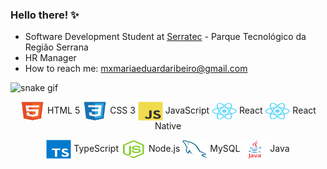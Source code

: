 ### Hello there! ✨ 

- Software Development Student at [Serratec](https://github.com/Serratec) - Parque Tecnológico da Região Serrana
- HR Manager 
- How to reach me: mxmariaeduardaribeiro@gmail.com

![snake gif](https://github.com/Boyce22/Boyce22/blob/output/github-contribution-grid-snake.svg)

<div align="center">
  <p align="center">
    <img align="center" alt="Boyce.HTML" height="30" width="40" src="https://raw.githubusercontent.com/devicons/devicon/master/icons/html5/html5-original.svg"> HTML 5
    <img align="center" alt="Boyce.CSS" height="30" width="40" src="https://raw.githubusercontent.com/devicons/devicon/master/icons/css3/css3-original.svg"> CSS 3
    <img align="center" alt="Boyce.Js" height="30" width="40" src="https://raw.githubusercontent.com/devicons/devicon/master/icons/javascript/javascript-original.svg"> JavaScript
    <img align="center" alt="Boyce.React" height="30" width="40" src="https://raw.githubusercontent.com/devicons/devicon/master/icons/react/react-original.svg"> React
    <img align="center" alt="Boyce.ReactNative" height="30" width="40" src="https://raw.githubusercontent.com/devicons/devicon/master/icons/react/react-original.svg"> React Native
  </p>
  <p align="center">
    <img align="center" alt="Boyce.Ts" height="30" width="40" src="https://raw.githubusercontent.com/devicons/devicon/master/icons/typescript/typescript-original.svg"> TypeScript
    <img align="center" alt="Boyce.Node" height="30" width="40" src="https://raw.githubusercontent.com/devicons/devicon/master/icons/nodejs/nodejs-original.svg"> Node.js
    <img align="center" alt="Boyce.Mysql" height="30" width="40" src="https://raw.githubusercontent.com/devicons/devicon/master/icons/mysql/mysql-original.svg"> 
MySQL     
  <img align="center" alt="Boyce.Mysql" height="30" width="40" src="https://raw.githubusercontent.com/devicons/devicon/master/icons/java/java-original-wordmark.svg">  Java                                                                                                                                              

  </p>
</div>
   




          
  

